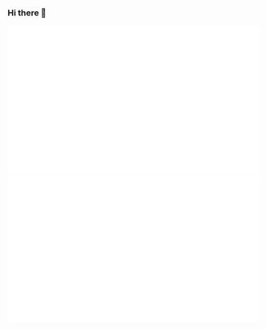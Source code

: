 ### Hi there 👋

<!--
**jnsnrz/jnsnrz** is a ✨ _special_ ✨ repository because its `README.md` (this file) appears on your GitHub profile.

Here are some ideas to get you started:

- 🔭 I’m currently working on ...
- 🌱 I’m currently learning ...
- 👯 I’m looking to collaborate on ...
- 🤔 I’m looking for help with ...
- 💬 Ask me about ...
- 📫 How to reach me: ...
- 😄 Pronouns: ...
- ⚡ Fun fact: ...
-->


![](https://github.com/jnsnrz/github-stats/blob/master/generated/languages.svg)
![](https://github.com/jnsnrz/github-stats/blob/master/generated/overview.svg)
